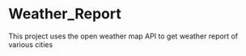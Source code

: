 # Weather_Report
This project uses the open weather map API to get weather report of various cities 
